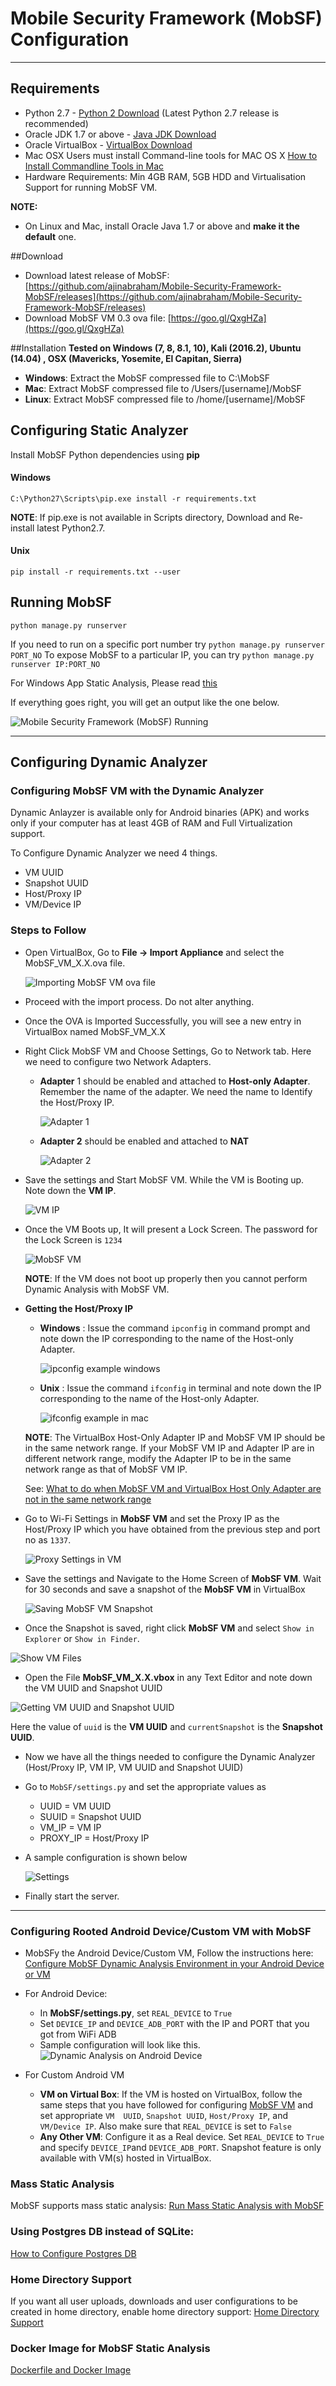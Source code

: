# Mobile Security Framework (MobSF) Configuration

***

## Requirements

* Python 2.7 - [Python 2 Download](https://www.python.org/downloads/) (Latest Python 2.7 release is recommended)
* Oracle JDK 1.7 or above - [Java JDK Download](http://www.oracle.com/technetwork/java/javase/downloads/)
* Oracle VirtualBox - [VirtualBox Download](https://www.virtualbox.org/wiki/Downloads)
* Mac OSX Users must install Command-line tools for MAC OS X 
[How to Install Commandline Tools in Mac](http://osxdaily.com/2014/02/12/install-command-line-tools-mac-os-x/)
* Hardware Requirements: Min 4GB RAM, 5GB HDD and Virtualisation Support for running MobSF VM.

**NOTE:**
* On Linux and Mac, install Oracle Java 1.7 or above and **make it the default** one.

##Download

* Download latest release of MobSF: [https://github.com/ajinabraham/Mobile-Security-Framework-MobSF/releases](https://github.com/ajinabraham/Mobile-Security-Framework-MobSF/releases)
* Download MobSF VM 0.3 ova file: [https://goo.gl/QxgHZa](https://goo.gl/QxgHZa)

##Installation
**Tested on Windows (7, 8, 8.1, 10), Kali (2016.2), Ubuntu (14.04) , OSX (Mavericks, Yosemite, El Capitan, Sierra)**

* **Windows**: Extract the MobSF compressed file to C:\MobSF
* **Mac**: Extract MobSF compressed file to /Users/[username]/MobSF
* **Linux**: Extract MobSF compressed file to /home/[username]/MobSF

## Configuring Static Analyzer

Install MobSF Python dependencies using **pip**

#### Windows
`C:\Python27\Scripts\pip.exe install -r requirements.txt`

**NOTE**: If pip.exe is not available in Scripts directory, Download and Re-install latest Python2.7.

#### Unix
`pip install -r requirements.txt --user`

## Running MobSF

`python manage.py runserver`

If you need to run on a specific port number try  `python manage.py runserver PORT_NO`
To expose MobSF to a particular IP, you can try `python manage.py runserver IP:PORT_NO`

For Windows App Static Analysis, Please read [this](https://github.com/ajinabraham/Mobile-Security-Framework-MobSF/blob/master/install/windows/readme.md) 

If everything goes right, you will get an output like the one below.

![Mobile Security Framework (MobSF) Running](https://cloud.githubusercontent.com/assets/4301109/9768322/6e7f4846-5740-11e5-9933-81fa87b566a8.png)

***

## Configuring Dynamic Analyzer

### Configuring MobSF VM with the Dynamic Analyzer

Dynamic Anlayzer is available only for Android binaries (APK) and works only if your computer has at least 4GB of RAM and Full Virtualization support.

To Configure Dynamic Analyzer we need 4 things.
* VM UUID
* Snapshot UUID
* Host/Proxy IP
* VM/Device IP
 
### Steps to Follow

* Open VirtualBox, Go to **File -> Import Appliance** and select the MobSF_VM_X.X.ova file.
  
  ![Importing MobSF VM ova file](https://cloud.githubusercontent.com/assets/4301109/9768972/cbdd115e-5744-11e5-88dc-bf280df3a963.png)

* Proceed with the import process. Do not alter anything.
* Once the OVA is Imported Successfully, you will see a new entry in VirtualBox named MobSF_VM_X.X
* Right Click MobSF VM and Choose Settings, Go to Network tab. Here we need to configure two Network Adapters.
  
  * **Adapter** 1 should be enabled and attached to **Host-only Adapter**. Remember the name of the adapter. We need the name to Identify the Host/Proxy IP.
    
    ![Adapter 1](https://cloud.githubusercontent.com/assets/4301109/9769043/2852d5b8-5745-11e5-9da4-0d76c18ecc3b.png)
  
  * **Adapter 2** should be enabled and attached to **NAT**
    
    ![Adapter 2](https://cloud.githubusercontent.com/assets/4301109/9769162/14556a70-5746-11e5-8d76-ce8d6d200167.png)

* Save the settings and Start MobSF VM. While the VM is Booting up. Note down the **VM IP**.
  
  ![VM IP](https://cloud.githubusercontent.com/assets/4301109/9769219/794771da-5746-11e5-9d81-5549422aac71.png)
* Once the VM Boots up, It will present a Lock Screen. The password for the Lock Screen is `1234`
  
  ![MobSF VM](https://cloud.githubusercontent.com/assets/4301109/9769278/c35e0f90-5746-11e5-9d07-75c1c63e8cdb.png)
  
  **NOTE**: If the VM does not boot up properly then you cannot perform Dynamic Analysis with MobSF VM.
* **Getting the Host/Proxy IP**
  * **Windows** : Issue the command `ipconfig` in command prompt and note down the IP corresponding to the name of the Host-only Adapter.

    ![ipconfig example windows](https://cloud.githubusercontent.com/assets/4301109/9769557/8fdcf3d2-5748-11e5-905e-927159ea525b.png)

  * **Unix** : Issue the command `ifconfig` in terminal and note down the IP corresponding to the name of the Host-only Adapter.

    ![ifconfig example in mac](https://cloud.githubusercontent.com/assets/4301109/9769553/88bb329e-5748-11e5-9e91-3d14db839771.png)
    
   **NOTE**: The VirtualBox Host-Only Adapter IP and MobSF VM IP should be in the same network range. If your MobSF VM IP and Adapter IP are in different network range, modify the Adapter IP to be in the same network range as that of MobSF VM IP. 

   See: [What to do when MobSF VM and VirtualBox Host Only Adapter are not in the same network range](https://github.com/ajinabraham/Mobile-Security-Framework-MobSF/wiki/6.-What-to-do-when-MobSF-VM-and-VirtualBox-Host-Only-Adapter-are-not-in-the-same-network-range)
* Go to Wi-Fi Settings in **MobSF VM** and set the Proxy IP as the Host/Proxy IP which you have obtained from the previous step and port no as `1337`.

  ![Proxy Settings in VM](https://cloud.githubusercontent.com/assets/4301109/9769738/92961788-5749-11e5-98ac-26488ca46516.png)

* Save the settings and Navigate to the Home Screen of  **MobSF VM**. Wait for 30 seconds and save a snapshot of the **MobSF VM** in VirtualBox

  ![Saving MobSF VM Snapshot](https://cloud.githubusercontent.com/assets/4301109/9769841/26555556-574a-11e5-9de2-c7eb8b0f30bf.png)

* Once the Snapshot is saved, right click **MobSF VM** and select `Show in Explorer` or `Show in Finder`.
 
 ![Show VM Files](https://cloud.githubusercontent.com/assets/4301109/9769901/83c30b3e-574a-11e5-8f90-6ac02732429a.png)

* Open the File **MobSF_VM_X.X.vbox** in any Text Editor and note down the VM UUID and Snapshot UUID

 ![Getting VM UUID and Snapshot UUID](https://cloud.githubusercontent.com/assets/4301109/9769959/e9d9bb0c-574a-11e5-8005-730306445be9.png) 
  
  Here the value of `uuid` is the **VM UUID** and `currentSnapshot` is the **Snapshot UUID**.

* Now we have all the things needed to configure the Dynamic Analyzer (Host/Proxy IP, VM IP, VM UUID and Snapshot UUID)

* Go to `MobSF/settings.py` and set the appropriate values as

  * UUID = VM UUID
  * SUUID = Snapshot UUID
  * VM_IP = VM IP
  * PROXY_IP = Host/Proxy IP 
  
* A sample configuration is shown below

  ![Settings](https://cloud.githubusercontent.com/assets/4301109/13612465/ab731dfa-e58d-11e5-9b07-9c736266de23.png)
  
* Finally start the server.

***

### Configuring Rooted Android Device/Custom VM with MobSF

* MobSFy the Android Device/Custom VM, Follow the instructions here: [Configure MobSF Dynamic Analysis Environment in your Android Device or VM](https://github.com/ajinabraham/Mobile-Security-Framework-MobSF/wiki/2.-Configure-MobSF-Dynamic-Analysis-Environment-in-your-Android-Device-or-VM)

* For Android Device:
  
  * In **MobSF/settings.py**, set `REAL_DEVICE` to `True`
  * Set `DEVICE_IP` and `DEVICE_ADB_PORT` with the IP and PORT that you got from WiFi ADB
  * Sample configuration will look like this.
    ![Dynamic Analysis on Android Device](https://cloud.githubusercontent.com/assets/4301109/13613825/b0e84e26-e593-11e5-8174-4c9f6ae37a41.png)

* For Custom Android VM
  
  *  **VM on Virtual Box**: If the VM is hosted on VirtualBox, follow the same steps that you have followed for configuring [MobSF VM](https://github.com/ajinabraham/Mobile-Security-Framework-MobSF/wiki/1.-Documentation#configuring-mobsf-vm-with-the-dynamic-analyzer) and set appropriate `VM  UUID`, `Snapshot UUID`, `Host/Proxy IP`, and `VM/Device IP`. Also make sure that `REAL_DEVICE` is set to `False`
  * **Any Other VM**: Configure it as a Real device. Set `REAL_DEVICE` to `True` and specify `DEVICE_IP`and `DEVICE_ADB_PORT`. Snapshot feature is only available with VM(s) hosted in VirtualBox.

### Mass Static Analysis

MobSF supports mass static analysis: 
[Run Mass Static Analysis with MobSF](https://github.com/ajinabraham/Mobile-Security-Framework-MobSF/wiki/4.-Mass-Static-Analysis)

### Using Postgres DB instead of SQLite:

[How to Configure Postgres DB](https://github.com/ajinabraham/Mobile-Security-Framework-MobSF/wiki/Use-Postgres-Database-Instead-of-Sqlite3)

### Home Directory Support

If you want all user uploads, downloads and user configurations to be created in home directory, enable home directory support: [Home Directory Support](https://github.com/ajinabraham/Mobile-Security-Framework-MobSF/wiki/5.-Home-Directory-Support)

### Docker Image for MobSF Static Analysis

[Dockerfile and Docker Image](https://github.com/ajinabraham/Mobile-Security-Framework-MobSF/wiki/7.-Docker-Container-for-MobSF-Static-Analysis)